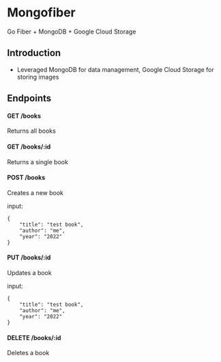 # Mongofiber

Go Fiber + MongoDB + Google Cloud Storage

## Introduction

- Leveraged MongoDB for data management, Google Cloud Storage for storing images

## Endpoints

#### GET /books

Returns all books

#### GET /books/:id

Returns a single book

#### POST /books

Creates a new book

input:

```
{
    "title": "test book",
    "author": "me",
    "year": "2022"
}
```

#### PUT /books/:id

Updates a book

input:

```
{
    "title": "test book",
    "author": "me",
    "year": "2022"
}
```

#### DELETE /books/:id

Deletes a book
